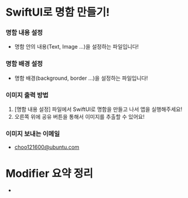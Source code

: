 # SwiftUI로 명함 만들기!
### 명함 내용 설정
- 명함 안의 내용(Text, Image ...)을 설정하는 파일입니다!

### 명함 배경 설정
- 명함 배경(background, border ...)을 설정하는 파일입니다!

### 이미지 출력 방법
1. [명함 내용 설정] 파일에서 SwiftUI로 명함을 만들고 나서 앱을 실행해주세요!
2. 오른쪽 위에 공유 버튼을 통해서 이미지를 추출할 수 있어요!

### 이미지 보내는 이메일
- choo121600@ubuntu.com

# Modifier 요약 정리
- 
